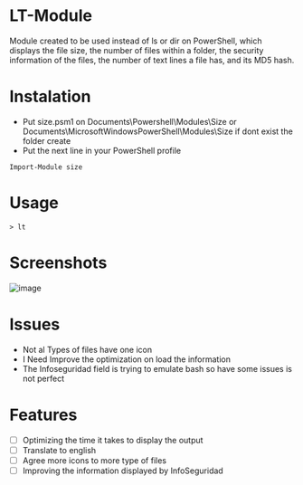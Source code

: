 # LT-Module
Module created to be used instead of ls or dir on PowerShell, which displays the file size, the number of files within a folder, the security information of the files, the number of text lines a file has, and its MD5 hash.

# Instalation

- Put size.psm1 on Documents\Powershell\Modules\Size or Documents\MicrosoftWindowsPowerShell\Modules\Size if dont exist the folder create
- Put the next line in your PowerShell profile
```
Import-Module size
```

# Usage

```
> lt
```

# Screenshots
![image](https://github.com/Nooch98/LT-Module/assets/73700510/ef2b1c2c-0ed3-426d-8183-12f1a2f2d207)


# Issues
- Not al Types of files have one icon
- I Need Improve the optimization on load the information
- The Infoseguridad field is trying to emulate bash so have some issues is not perfect

# Features
- [ ] Optimizing the time it takes to display the output
- [ ] Translate to english
- [ ] Agree more icons to more type of files
- [ ] Improving the information displayed by InfoSeguridad
